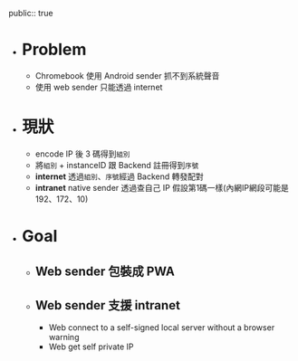 public:: true

- # Problem
	- Chromebook 使用 Android sender 抓不到系統聲音
	- 使用 web sender 只能透過 internet
- # 現狀
	- encode IP 後 3 碼得到`組別`
	- 將`組別` + instanceID 跟 Backend 註冊得到`序號`
	- **internet**
	  透過`組別`、`序號`經過 Backend 轉發配對
	- **intranet**
	  native sender 透過查自己 IP 假設第1碼一樣(內網IP網段可能是 192、172、10)
- # Goal
	- ## Web sender 包裝成 PWA
	- ## Web sender 支援 intranet
		- Web connect to a self-signed local server without a browser warning
		- Web get self private IP